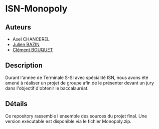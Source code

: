 # ISN-Monopoly

## Auteurs

* Axel CHANCEREL
* [Julien BAZIN](https://github.com/Ekktorp)
* [Clément BOUQUET](https://github.com/Fasory)

## Description

Durant l'année de Terminale S-SI avec spécialité ISN, nous avons été amené à réaliser un projet de groupe afin de le présenter devant un jury dans l'objectif d'obtenir le baccalauréat.

## Détails

Ce repository rassemble l'ensemble des sources du projet final. Une version exécutable est disponible via le fichier Monopoly.zip.
